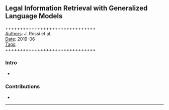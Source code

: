 ## Legal Information Retrieval with Generalized Language Models

+++++++++++++++++++++++++++++++  
<ins>Authors</ins>: J. Rossi et al.  
<ins>Date</ins>: 2019-06   
<ins>Tags</ins>:   
+++++++++++++++++++++++++++++++  


### Intro

- 


### Contributions

- 

***
